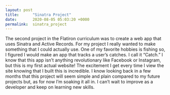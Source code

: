 ```yaml
---
layout: post
title:      "Sinatra Project"
date:       2020-08-05 05:03:20 +0000
permalink:  sinatra_project
---
```



The second project in the Flatiron curriculum was to create a web app that uses Sinatra and Active Records. For my project I really wanted to make something that I could actually use. One of my favorite hobbies is fishing so, I figured I would make an app that tracks a user’s catches. I call it “Catch.” I know that this app isn’t anything revolutionary like Facebook or Instagram, but this is my first actual website! The excitement I get every time I view the site knowing that I built this is incredible. I know looking back in a few months that this project will seem simple and plain compared to my future projects but, as for now I’m soaking it all in. I can’t wait to improve as a developer and keep on learning new skills.
